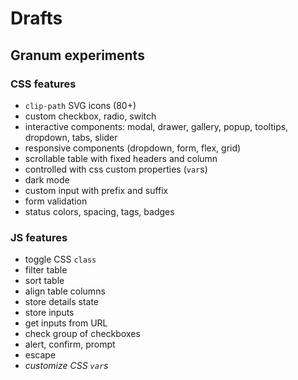 # Drafts

## Granum experiments

### CSS features

- `clip-path` SVG icons (80+)
- custom checkbox, radio, switch
- interactive components: modal, drawer, gallery, popup, tooltips, dropdown, tabs, slider
- responsive components (dropdown, form, flex, grid)
- scrollable table with fixed headers and column
- controlled with css custom properties (`var`s)
- dark mode
- custom input with prefix and suffix
- form validation
- status colors, spacing, tags, badges

### JS features

- toggle CSS `class`
- filter table
- sort table
- align table columns
- store details state
- store inputs
- get inputs from URL
- check group of checkboxes
- alert, confirm, prompt
- escape
- _customize CSS `var`s_